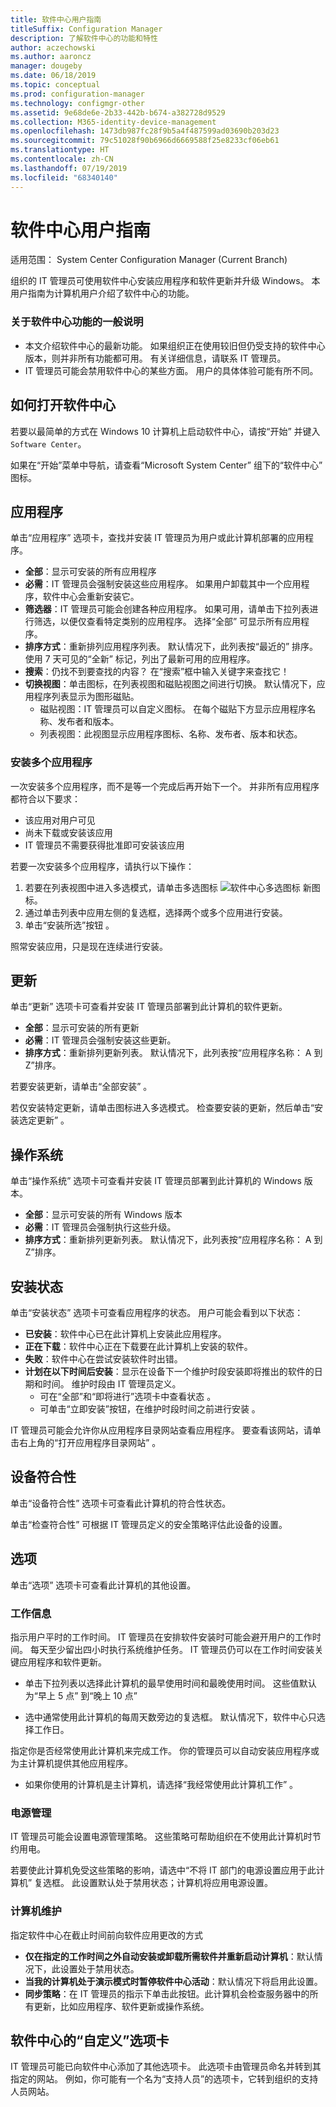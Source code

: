 ```yaml
---
title: 软件中心用户指南
titleSuffix: Configuration Manager
description: 了解软件中心的功能和特性
author: aczechowski
ms.author: aaroncz
manager: dougeby
ms.date: 06/18/2019
ms.topic: conceptual
ms.prod: configuration-manager
ms.technology: configmgr-other
ms.assetid: 9e68de6e-2b33-442b-b674-a382728d9529
ms.collection: M365-identity-device-management
ms.openlocfilehash: 1473db987fc28f9b5a4f487599ad03690b203d23
ms.sourcegitcommit: 79c51028f90b6966d6669588f25e8233cf06eb61
ms.translationtype: HT
ms.contentlocale: zh-CN
ms.lasthandoff: 07/19/2019
ms.locfileid: "68340140"
---
```

# <a name="software-center-user-guide"></a>软件中心用户指南

适用范围：  System Center Configuration Manager (Current Branch)

组织的 IT 管理员可使用软件中心安装应用程序和软件更新并升级 Windows。 本用户指南为计算机用户介绍了软件中心的功能。

### <a name="general-notes-about-software-center-functionality"></a>关于软件中心功能的一般说明
- 本文介绍软件中心的最新功能。 如果组织正在使用较旧但仍受支持的软件中心版本，则并非所有功能都可用。 有关详细信息，请联系 IT 管理员。
- IT 管理员可能会禁用软件中心的某些方面。 用户的具体体验可能有所不同。
<!-- - Your IT admin may change the color of Software Center, and add your organization's logo. The images in this article show the default experience. -->



## <a name="how-to-open-software-center"></a>如何打开软件中心

若要以最简单的方式在 Windows 10 计算机上启动软件中心，请按“开始”  并键入 `Software Center`。 

如果在“开始”菜单中导航，请查看“Microsoft System Center”  组下的“软件中心”  图标。



## <a name="applications"></a>应用程序

单击“应用程序”  选项卡，查找并安装 IT 管理员为用户或此计算机部署的应用程序。
- **全部**：显示可安装的所有应用程序
- **必需**：IT 管理员会强制安装这些应用程序。 如果用户卸载其中一个应用程序，软件中心会重新安装它。
- **筛选器**：IT 管理员可能会创建各种应用程序。 如果可用，请单击下拉列表进行筛选，以便仅查看特定类别的应用程序。 选择“全部”  可显示所有应用程序。
- **排序方式**：重新排列应用程序列表。 默认情况下，此列表按“最近的”  排序。 使用 7 天可见的“全新”  标记，列出了最新可用的应用程序。
- **搜索**：仍找不到要查找的内容？ 在“搜索”框中输入关键字来查找它！
- **切换视图**：单击图标，在列表视图和磁贴视图之间进行切换。 默认情况下，应用程序列表显示为图形磁贴。 
  - 磁贴视图：IT 管理员可以自定义图标。 在每个磁贴下方显示应用程序名称、发布者和版本。 
  - 列表视图：此视图显示应用程序图标、名称、发布者、版本和状态。 


### <a name="install-multiple-applications"></a>安装多个应用程序 
<!-- 1357126 -->
一次安装多个应用程序，而不是等一个完成后再开始下一个。 并非所有应用程序都符合以下要求：
- 该应用对用户可见
- 尚未下载或安装该应用
- IT 管理员不需要获得批准即可安装该应用

若要一次安装多个应用程序，请执行以下操作：
 1. 若要在列表视图中进入多选模式，请单击多选图标 ![软件中心多选图标](media/software-center-multi-select-apps.png) 新图标。
 2. 通过单击列表中应用左侧的复选框，选择两个或多个应用进行安装。
 3. 单击“安装所选”按钮  。

照常安装应用，只是现在连续进行安装。




## <a name="updates"></a>更新

单击“更新”  选项卡可查看并安装 IT 管理员部署到此计算机的软件更新。  
- **全部**：显示可安装的所有更新
- **必需**：IT 管理员会强制安装这些更新。
- **排序方式**：重新排列更新列表。 默认情况下，此列表按“应用程序名称：  A 到 Z”排序。

若要安装更新，请单击“全部安装”  。

若仅安装特定更新，请单击图标进入多选模式。 检查要安装的更新，然后单击“安装选定更新”  。



## <a name="operating-systems"></a>操作系统

单击“操作系统”  选项卡可查看并安装 IT 管理员部署到此计算机的 Windows 版本。  
- **全部**：显示可安装的所有 Windows 版本
- **必需**：IT 管理员会强制执行这些升级。
- **排序方式**：重新排列更新列表。 默认情况下，此列表按“应用程序名称：  A 到 Z”排序。



## <a name="installation-status"></a>安装状态

单击“安装状态”  选项卡可查看应用程序的状态。 用户可能会看到以下状态：
- **已安装**：软件中心已在此计算机上安装此应用程序。
- **正在下载**：软件中心正在下载要在此计算机上安装的软件。
- **失败**：软件中心在尝试安装软件时出错。
- **计划在以下时间后安装**：显示在设备下一个维护时段安装即将推出的软件的日期和时间。 维护时段由 IT 管理员定义。<!--1358131-->
    - 可在“全部”和“即将进行”选项卡中查看状态   。 
    - 可单击“立即安装”按钮，在维护时段时间之前进行安装  。 

IT 管理员可能会允许你从应用程序目录网站查看应用程序。 要查看该网站，请单击右上角的“打开应用程序目录网站”  。 <!--1358214-->

## <a name="device-compliance"></a>设备符合性

单击“设备符合性”  选项卡可查看此计算机的符合性状态。

单击“检查符合性”  可根据 IT 管理员定义的安全策略评估此设备的设置。



## <a name="options"></a>选项

单击“选项”  选项卡可查看此计算机的其他设置。

### <a name="work-information"></a>工作信息

指示用户平时的工作时间。 IT 管理员在安排软件安装时可能会避开用户的工作时间。 每天至少留出四小时执行系统维护任务。 IT 管理员仍可以在工作时间安装关键应用程序和软件更新。

- 单击下拉列表以选择此计算机的最早使用时间和最晚使用时间。 这些值默认为“早上 5 点”  到“晚上 10 点” 

- 选中通常使用此计算机的每周天数旁边的复选框。 默认情况下，软件中心只选择工作日。  

指定你是否经常使用此计算机来完成工作。 你的管理员可以自动安装应用程序或为主计算机提供其他应用程序。 <!--3485366-->

- 如果你使用的计算机是主计算机，请选择“我经常使用此计算机工作”  。


### <a name="power-management"></a>电源管理

IT 管理员可能会设置电源管理策略。 这些策略可帮助组织在不使用此计算机时节约用电。 

若要使此计算机免受这些策略的影响，请选中“不将 IT 部门的电源设置应用于此计算机”  复选框。 此设置默认处于禁用状态；计算机将应用电源设置。 


### <a name="computer-maintenance"></a>计算机维护

指定软件中心在截止时间前向软件应用更改的方式
- **仅在指定的工作时间之外自动安装或卸载所需软件并重新启动计算机**：默认情况下，此设置处于禁用状态。
- **当我的计算机处于演示模式时暂停软件中心活动**：默认情况下将启用此设置。
- **同步策略**：在 IT 管理员的指示下单击此按钮。此计算机会检查服务器中的所有更新，比如应用程序、软件更新或操作系统。

## <a name="custom-tab-in-software-center"></a>软件中心的“自定义”选项卡
IT 管理员可能已向软件中心添加了其他选项卡。 此选项卡由管理员命名并转到其指定的网站。 例如，你可能有一个名为“支持人员”的选项卡，它转到组织的支持人员网站。 <!--1358132-->
